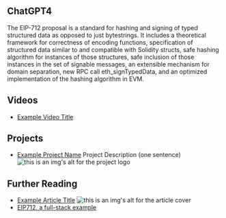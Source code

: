 ## ChatGPT4

The EIP-712 proposal is a standard for hashing and signing of typed structured data as opposed to just bytestrings. It includes a theoretical framework for correctness of encoding functions, specification of structured data similar to and compatible with Solidity structs, safe hashing algorithm for instances of those structures, safe inclusion of those instances in the set of signable messages, an extensible mechanism for domain separation, new RPC call eth_signTypedData, and an optimized implementation of the hashing algorithm in EVM.

## Videos

- [Example Video Title](https://www.youtube.com/watch?v=TDGq4aeevgY)

## Projects

- [Example Project Name](https://xxxx.xxx/xxxxx) Project Description (one sentence) ![this is an img's alt for the project logo](https://xxxx.xxx/project-logo.xxx)

## Further Reading

- [Example Article Title](https://xxxx.xxx/xxxxx) ![this is an img's alt for the article cover](https://xxxx.xxx/article-cover.xxx)
- [EIP712, a full-stack example](https://medium.com/coinmonks/eip712-a-full-stack-example-e12185b03d54)

